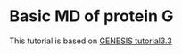 # Basic MD of protein G
This tutorial is based on [GENESIS tutorial3.3](https://www.r-ccs.riken.jp/labs/cbrt/tutorials2019/tutorial-3-3)
